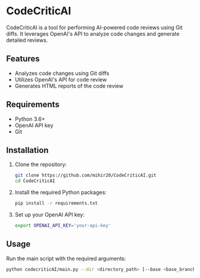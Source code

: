 # CodeCriticAI

CodeCriticAI is a tool for performing AI-powered code reviews using Git diffs. It leverages OpenAI's API to analyze code changes and generate detailed reviews.

## Features

- Analyzes code changes using Git diffs
- Utilizes OpenAI's API for code review
- Generates HTML reports of the code review

## Requirements

- Python 3.6+
- OpenAI API key
- Git

## Installation

1. Clone the repository:
    ```sh
    git clone https://github.com/mihir20/CodeCriticAI.git
    cd CodeCriticAI
    ```

2. Install the required Python packages:
    ```sh
    pip install -r requirements.txt
    ```

3. Set up your OpenAI API key:
    ```sh
    export OPENAI_API_KEY='your-api-key'
    ```

## Usage

Run the main script with the required arguments:
```sh
python codecriticAI/main.py --dir <directory_path> [--base <base_branch>]